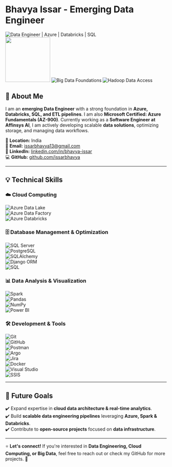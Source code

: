 # Bhavya Issar - Emerging Data Engineer

![Data Engineer | Azure | Databricks | SQL](https://img.shields.io/badge/Data%20Engineer-Azure%20%7C%20Databricks%20%7C%20SQL-blue)  
<img src="https://learn.microsoft.com/media/learn/certification/badges/microsoft-certified-fundamentals-badge.svg" width="140" height="140">  ![Big Data Foundations](https://images.credly.com/size/140x140/images/73055bb1-016d-4aaf-8d03-77904eeedf92/blob) ![Hadoop Data Access](https://images.credly.com/size/140x140/images/dc7b7e5f-2417-4b7a-a335-15a542f5ea6e/blob)  

## 🚀 About Me
I am an **emerging Data Engineer** with a strong foundation in **Azure, Databricks, SQL, and ETL pipelines**. I am also **Microsoft Certified: Azure Fundamentals (AZ-900)**. Currently working as a **Software Engineer at Affinsys AI**, I am actively developing scalable **data solutions**, optimizing storage, and managing data workflows.

📍 **Location:** India  
📧 **Email:** [issarbhavya13@gmail.com](mailto:issarbhavya13@gmail.com)  
🔗 **LinkedIn:** [linkedin.com/in/bhavya-issar](https://www.linkedin.com/in/bhavya-issar-ab2116239/)  
💻 **GitHub:** [github.com/issarbhavya](https://github.com/issarbhavya)  

---

## 💡 Technical Skills

### ☁️ **Cloud Computing**
![Azure Data Lake](https://img.shields.io/badge/Azure%20Data%20Lake-004C97?style=flat&logo=microsoft&logoColor=white)  
![Azure Data Factory](https://img.shields.io/badge/Azure%20Data%20Factory-004C97?style=flat&logo=azuredevops&logoColor=white)  
![Azure Databricks](https://img.shields.io/badge/Databricks-FF3B00?style=flat&logo=databricks&logoColor=white)

### 🗄️ **Database Management & Optimization**
![SQL Server](https://img.shields.io/badge/SQL%20Server-CC2927?style=flat&logo=microsoft-sql-server&logoColor=white)  
![PostgreSQL](https://img.shields.io/badge/PostgreSQL-336791?style=flat&logo=postgresql&logoColor=white)  
![SQLAlchemy](https://img.shields.io/badge/SQLAlchemy-1F4E79?style=flat&logo=sqlalchemy&logoColor=white)  
![Django ORM](https://img.shields.io/badge/Django%20ORM-092D41?style=flat&logo=django&logoColor=white)  
![SQL](https://img.shields.io/badge/SQL-003B57?style=flat&logo=sql&logoColor=white)

### 📊 **Data Analysis & Visualization**
![Spark](https://img.shields.io/badge/Apache%20Spark-E25A1C?style=flat&logo=apache-spark&logoColor=white)  
![Pandas](https://img.shields.io/badge/Pandas-150458?style=flat&logo=pandas&logoColor=white)  
![NumPy](https://img.shields.io/badge/NumPy-013243?style=flat&logo=numpy&logoColor=white)  
![Power BI](https://img.shields.io/badge/Power%20BI-F2C811?style=flat&logo=powerbi&logoColor=black)

### 🛠️ **Development & Tools**
![Git](https://img.shields.io/badge/Git-F05032?style=flat&logo=git&logoColor=white)  
![GitHub](https://img.shields.io/badge/GitHub-181717?style=flat&logo=github&logoColor=white)  
![Postman](https://img.shields.io/badge/Postman-FF6C37?style=flat&logo=postman&logoColor=white)  
![Argo](https://img.shields.io/badge/Argo-26A3FF?style=flat&logo=argo&logoColor=white)  
![Jira](https://img.shields.io/badge/Jira-0052CC?style=flat&logo=jira&logoColor=white)  
![Docker](https://img.shields.io/badge/Docker-2496ED?style=flat&logo=docker&logoColor=white)  
![Visual Studio](https://img.shields.io/badge/Visual%20Studio-5C2D91?style=flat&logo=visualstudio&logoColor=white)  
![SSIS](https://img.shields.io/badge/SSIS-003B6F?style=flat&logo=microsoft-visual-studio&logoColor=white)


---

## 🎯 Future Goals
✔️ Expand expertise in **cloud data architecture & real-time analytics**.  
✔️ Build **scalable data engineering pipelines** leveraging **Azure, Spark & Databricks**.  
✔️ Contribute to **open-source projects** focused on **data infrastructure**.  

---

⭐ **Let's connect!** If you're interested in **Data Engineering, Cloud Computing, or Big Data**, feel free to reach out or check my GitHub for more projects. 🚀
